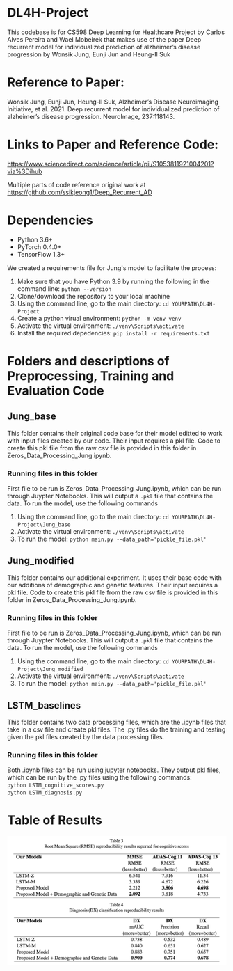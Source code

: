 # DL4H-Project
 
This codebase is for CS598 Deep Learning for Healthcare Project by Carlos Alves Pereira and Wael Mobeirek that makes use of the paper Deep recurrent model for individualized prediction of alzheimer’s disease progression by Wonsik Jung, Eunji Jun and Heung-Il Suk

# Reference to Paper:

Wonsik Jung, Eunji Jun, Heung-Il Suk, Alzheimer’s Disease Neuroimaging Initiative, et al. 2021. Deep recurrent model for individualized prediction of alzheimer’s disease progression. NeuroImage, 237:118143.

# Links to Paper and Reference Code:
https://www.sciencedirect.com/science/article/pii/S1053811921004201?via%3Dihub 

Multiple parts of code reference original work at https://github.com/ssikjeong1/Deep_Recurrent_AD

# Dependencies

* Python 3.6+
* PyTorch 0.4.0+
* TensorFlow 1.3+ 

We created a requirements file for Jung's model to facilitate the process: 
1. Make sure that you have Python 3.9 by running the following in the command line: `python --version`
2. Clone/download the repository to your local machine
3. Using the command line, go to the main directory: `cd YOURPATH\DL4H-Project`
4. Create a python virual environment: `python -m venv venv`
5. Activate the virtual environment: `./venv\Scripts\activate`
6. Install the required depedencies: `pip install -r requirements.txt`

# Folders and descriptions of Preprocessing, Training and Evaluation Code

## Jung_base
This folder contains their original code base for their model editted to work with input files created by our code. Their input requires a pkl file. Code to create this pkl file from the raw csv file is provided in this folder in Zeros_Data_Processing_Jung.ipynb.
### Running files in this folder
First file to be run is Zeros_Data_Processing_Jung.ipynb, which can be run through Juypter Notebooks. This will output a `.pkl` file that contains the data. To run the model, use the following commands
1. Using the command line, go to the main directory: `cd YOURPATH\DL4H-Project\Jung_base`
2. Activate the virtual environment: `./venv\Scripts\activate`
3. To run the model: `python main.py --data_path='pickle_file.pkl'`

## Jung_modified
This folder contains our additional experiment. It uses their base code with our additions of demographic and genetic features. Their input requires a pkl file. Code to create this pkl file from the raw csv file is provided in this folder in Zeros_Data_Processing_Jung.ipynb.
### Running files in this folder
First file to be run is Zeros_Data_Processing_Jung.ipynb, which can be run through Juypter Notebooks. This will output a `.pkl` file that contains the data. To run the model, use the following commands
1. Using the command line, go to the main directory: `cd YOURPATH\DL4H-Project\Jung_modified`
2. Activate the virtual environment: `./venv\Scripts\activate`
3. To run the model: `python main.py --data_path='pickle_file.pkl'`

## LSTM_baselines 
This folder contains two data processing files, which are the .ipynb files that take in a csv file and create pkl files. The .py files do the training and testing given the pkl files created by the data processing files.
### Running files in this folder
Both .ipynb files can be run using jupyter notebooks. They output pkl files, which can be run by the .py files using the following commands:  
`python LSTM_cognitive_scores.py`  
`python LSTM_diagnosis.py`

# Table of Results
![alt text](https://github.com/calvespe/DL4H-Project/blob/master/Final%20Results.png)
